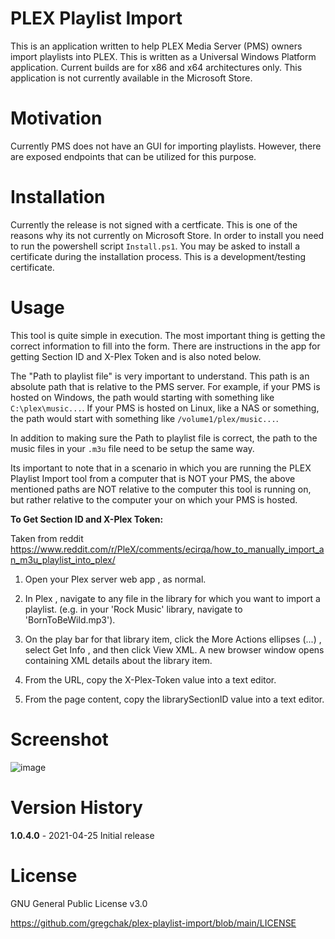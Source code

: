 # PLEX Playlist Import
This is an application written to help PLEX Media Server (PMS) owners import playlists into PLEX.  This is written as a Universal Windows Platform application.  Current builds are for x86 and x64 architectures only. This application is not currently available in the Microsoft Store.

# Motivation
Currently PMS does not have an GUI for importing playlists. However, there are exposed endpoints that can be utilized for this purpose.

# Installation
Currently the release is not signed with a certficate.  This is one of the reasons why its not currently on Microsoft Store.  In order to install you need to run the powershell script `Install.ps1`.  You may be asked to install a certificate during the installation process.  This is a development/testing certificate.

# Usage
This tool is quite simple in execution.  The most important thing is getting the correct information to fill into the form.  There are instructions in the app for getting Section ID and X-Plex Token and is also noted below.  

The "Path to playlist file" is very important to understand.  This path is an absolute path that is relative to the PMS server.  For example, if your PMS is hosted on Windows, the path would starting with something like `C:\plex\music...`.  If your PMS is hosted on Linux, like a NAS or something, the path would start with something like `/volume1/plex/music...`.  

In addition to making sure the Path to playlist file is correct, the path to the music files in your `.m3u` file need to be setup the same way.  

Its important to note that in a scenario in which you are running the PLEX Playlist Import tool from a computer that is NOT your PMS, the above mentioned paths are NOT relative to the computer this tool is running on, but rather relative to the computer your on which your PMS is hosted.

**To Get Section ID and X-Plex Token:**

Taken from reddit 
https://www.reddit.com/r/PleX/comments/ecirqa/how_to_manually_import_an_m3u_playlist_into_plex/
1. Open your Plex server web app , as normal.

2. In Plex , navigate to any file in the library for which you want to import a playlist. (e.g. in your 'Rock Music' library, navigate to 'BornToBeWild.mp3').

3. On the play bar for that library item, click the More Actions ellipses (...) , select Get Info , and then click View XML. A new browser window opens containing XML details about the library item.

4. From the URL, copy the X-Plex-Token value into a text editor.

5. From the page content, copy the librarySectionID value into a text editor.

# Screenshot
![image](https://user-images.githubusercontent.com/5882933/116017209-fe3a8b00-a60c-11eb-8667-b39be11241e8.png)

# Version History


**1.0.4.0** - 2021-04-25
Initial release

# License
GNU General Public License v3.0

https://github.com/gregchak/plex-playlist-import/blob/main/LICENSE

